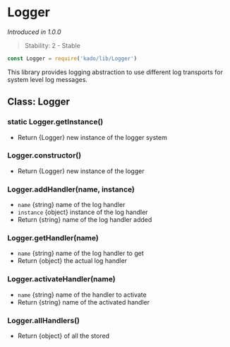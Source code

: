 # Logger
*Introduced in 1.0.0*
> Stability: 2 - Stable
```js
const Logger = require('kado/lib/Logger')
```
This library provides logging abstraction to use different log transports
for system level log messages.

## Class: Logger

### static Logger.getInstance()
* Return {Logger} new instance of the logger system

### Logger.constructor()
* Return {Logger} new instance of the logger

### Logger.addHandler(name, instance)
* `name` {string} name of the log handler
* `instance` {object} instance of the log handler
* Return {string} name of the log handler added

### Logger.getHandler(name)
* `name` {string} name of the log handler to get
* Return {object} the actual log handler

### Logger.activateHandler(name)
* `name` {string} name of the handler to activate
* Return {string} name of the activated handler

### Logger.allHandlers()
* Return {object} of all the stored 